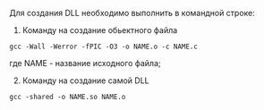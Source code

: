 Для создания DLL необходимо выполнить в командной строке:

1. Команду на создание обьектного файла

```
gcc -Wall -Werror -fPIC -O3 -o NAME.o -c NAME.c
```
где NAME - название исходного файла;

2. Команду на создание самой DLL

```
gcc -shared -o NAME.so NAME.o
```